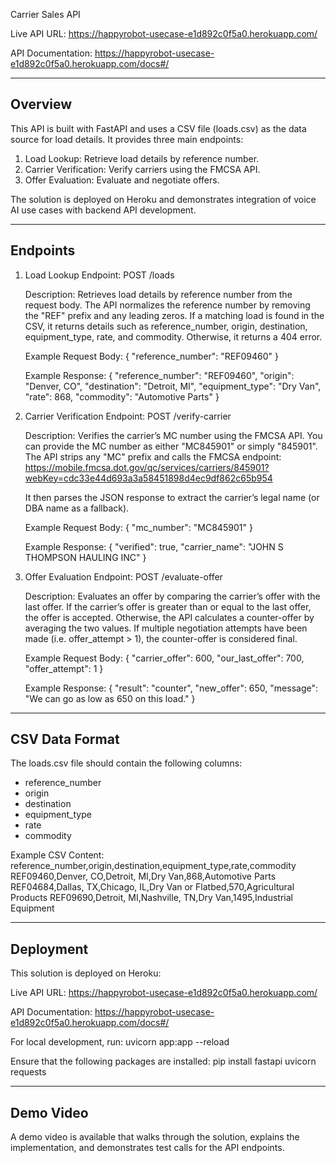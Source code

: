Carrier Sales API

Live API URL:
https://happyrobot-usecase-e1d892c0f5a0.herokuapp.com/

API Documentation:
https://happyrobot-usecase-e1d892c0f5a0.herokuapp.com/docs#/

------------------------------------------------------------
Overview
------------------------------------------------------------
This API is built with FastAPI and uses a CSV file (loads.csv) as the data source for load details. It provides three main endpoints:

1. Load Lookup: Retrieve load details by reference number.
2. Carrier Verification: Verify carriers using the FMCSA API.
3. Offer Evaluation: Evaluate and negotiate offers.

The solution is deployed on Heroku and demonstrates integration of voice AI use cases with backend API development.

------------------------------------------------------------
Endpoints
------------------------------------------------------------

1. Load Lookup
   Endpoint: POST /loads

   Description:
   Retrieves load details by reference number from the request body. The API normalizes the reference number by removing the "REF" prefix and any leading zeros. If a matching load is found in the CSV, it returns details such as reference_number, origin, destination, equipment_type, rate, and commodity. Otherwise, it returns a 404 error.

   Example Request Body:
   {
     "reference_number": "REF09460"
   }

   Example Response:
   {
     "reference_number": "REF09460",
     "origin": "Denver, CO",
     "destination": "Detroit, MI",
     "equipment_type": "Dry Van",
     "rate": 868,
     "commodity": "Automotive Parts"
   }

2. Carrier Verification
   Endpoint: POST /verify-carrier

   Description:
   Verifies the carrier’s MC number using the FMCSA API. You can provide the MC number as either "MC845901" or simply "845901". The API strips any "MC" prefix and calls the FMCSA endpoint:
   https://mobile.fmcsa.dot.gov/qc/services/carriers/845901?webKey=cdc33e44d693a3a58451898d4ec9df862c65b954

   It then parses the JSON response to extract the carrier’s legal name (or DBA name as a fallback).

   Example Request Body:
   {
     "mc_number": "MC845901"
   }

   Example Response:
   {
     "verified": true,
     "carrier_name": "JOHN S THOMPSON HAULING INC"
   }

3. Offer Evaluation
   Endpoint: POST /evaluate-offer

   Description:
   Evaluates an offer by comparing the carrier’s offer with the last offer. If the carrier’s offer is greater than or equal to the last offer, the offer is accepted. Otherwise, the API calculates a counter-offer by averaging the two values. If multiple negotiation attempts have been made (i.e. offer_attempt > 1), the counter-offer is considered final.

   Example Request Body:
   {
     "carrier_offer": 600,
     "our_last_offer": 700,
     "offer_attempt": 1
   }

   Example Response:
   {
     "result": "counter",
     "new_offer": 650,
     "message": "We can go as low as 650 on this load."
   }

------------------------------------------------------------
CSV Data Format
------------------------------------------------------------
The loads.csv file should contain the following columns:
- reference_number
- origin
- destination
- equipment_type
- rate
- commodity

Example CSV Content:
reference_number,origin,destination,equipment_type,rate,commodity
REF09460,Denver, CO,Detroit, MI,Dry Van,868,Automotive Parts
REF04684,Dallas, TX,Chicago, IL,Dry Van or Flatbed,570,Agricultural Products
REF09690,Detroit, MI,Nashville, TN,Dry Van,1495,Industrial Equipment

------------------------------------------------------------
Deployment
------------------------------------------------------------
This solution is deployed on Heroku:

Live API URL:
https://happyrobot-usecase-e1d892c0f5a0.herokuapp.com/

API Documentation:
https://happyrobot-usecase-e1d892c0f5a0.herokuapp.com/docs#/

For local development, run:
uvicorn app:app --reload

Ensure that the following packages are installed:
pip install fastapi uvicorn requests

------------------------------------------------------------
Demo Video
------------------------------------------------------------
A demo video is available that walks through the solution, explains the implementation, and demonstrates test calls for the API endpoints.
